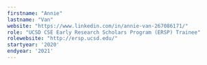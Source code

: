 ```yaml
---
firstname: "Annie"
lastname: "Van"
website: "https://www.linkedin.com/in/annie-van-267086171/"
role: "UCSD CSE Early Research Scholars Program (ERSP) Trainee"
rolewebsite: "http://ersp.ucsd.edu/"
startyear: '2020'
endyear: '2021'
---
```

